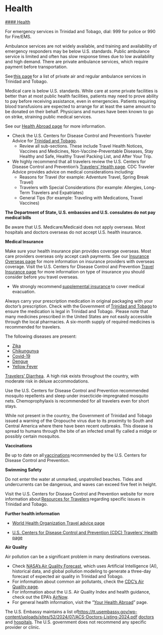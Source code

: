 # Health

[#### Health](javascript:void(0); "Health")

For emergency services in Trinidad and Tobago, dial: 999 for police or 990 for Fire/EMS.

Ambulance services are not widely available, and training and availability of emergency responders may be below U.S. standards. Public ambulance service is limited and often has slow response times due to low availability and high demand. There are private ambulance services, which require payment before transportation.

See [this page](https://www.findyello.com/trinidad/ambulance-service/) for a list of private air and regular ambulance services in Trinidad and Tobago.

Medical care is below U.S. standards. While care at some private facilities is better than at most public health facilities, patients may need to prove ability to pay before receiving assistance, even in emergencies. Patients requiring blood transfusions are expected to arrange for at least the same amount to be donated on their behalf. Physicians and nurses have been known to go on strike, straining public medical services.

See our [Health Abroad page](https://travel.state.gov/content/travel/en/international-travel/before-you-go/your-health-abroad.html) for more information.

* Check the U.S. Centers for Disease Control and Prevention’s Traveler Advice for [Trinidad and Tobago](https://wwwnc.cdc.gov/travel/destinations/traveler/none/trinidad-and-tobago?s_cid=ncezid-dgmq-travel-single-001).
  + Review all sub-sections. These include Travel Health Notices, Vaccines and Medicines, Non-Vaccine-Preventable Diseases, Stay Healthy and Safe, Healthy Travel Packing List, and After Your Trip.
* We highly recommend that all travelers review the U.S. Centers for Disease Control and Prevention’s [Travelers’ Health page](https://wwwnc.cdc.gov/travel/page/traveler-information-center). CDC Traveler Advice provides advice on medical considerations including:
  + Reasons for Travel (for example: Adventure Travel, Spring Break Travel)
  + Travelers with Special Considerations (for example: Allergies, Long-Term Travelers and Expatriates)
  + General Tips (for example: Traveling with Medications, Travel Vaccines)

**The Department of State, U.S. embassies and U.S. consulates do not pay medical bills**

Be aware that U.S. Medicare/Medicaid does not apply overseas. Most hospitals and doctors overseas do not accept U.S. health insurance.

**Medical Insurance**

Make sure your health insurance plan provides coverage overseas. Most care providers overseas only accept cash payments. See our [Insurance Overseas page](https://travel.state.gov/content/travel/en/international-travel/before-you-go/your-health-abroad/Insurance_Coverage_Overseas.html?cq_ck=1708701048867) for more information on insurance providers with overseas coverage. Visit the U.S. Centers for Disease Control and Prevention [Travel Insurance page](https://wwwnc.cdc.gov/travel/page/insurance) for more information on type of insurance you should consider before you travel overseas.

* We strongly recommend [supplemental insurance](https://travel.state.gov/content/travel/en/international-travel/before-you-go/your-health-abroad/Insurance_Coverage_Overseas.html) to cover medical evacuation.

Always carry your prescription medication in original packaging with your doctor’s prescription. Check with the Government of [Trinidad and Tobago](http://www.customs.gov.tt/) to ensure the medication is legal in Trinidad and Tobago.  Please note that many medicines prescribed in the United States are not easily accessible through the local pharmacies. A six-month supply of required medicines is recommended for travelers.

The following diseases are present:

* [Zika](https://www.cdc.gov/zika/index.html)
* [Chikungunya](https://www.cdc.gov/chikungunya/index.html)
* [Covid-19](https://www.cdc.gov/coronavirus/2019-nCoV/index.html)
* [Dengue](https://wwwnc.cdc.gov/travel/diseases/dengue)
* [Yellow Fever](https://www.cdc.gov/yellowfever/index.html)

[Travelers' Diarrhea](https://wwwnc.cdc.gov/travel/page/travelers-diarrhea).  A high risk exists throughout the country, with moderate risk in deluxe accommodations.

Use the U.S. Centers for Disease Control and Prevention recommended mosquito repellents and sleep under insecticide-impregnated mosquito nets. Chemoprophylaxis is recommended for all travelers even for short stays.

While not present in the country, the Government of Trinidad and Tobago issued a warning of the Oropouche virus due to its proximity to South and Central America where there have been recent outbreaks. This disease is spread to humans through the bite of an infected small fly called a midge or possibly certain mosquitos.

**Vaccinations**

Be up to date on all [vaccinations](https://wwwnc.cdc.gov/travel/destinations/traveler/none/trinidad-and-tobago?s_cid=ncezid-dgmq-travel-single-001#vaccines-and-medicines) recommended by the U.S. Centers for Disease Control and Prevention.

**Swimming Safety**

Do not enter the water at unmarked, unpatrolled beaches. Tides and undercurrents can be dangerous, and waves can exceed five feet in height.

Visit the U.S. Centers for Disease Control and Prevention website for more information about [Resources for Travelers](https://wwwnc.cdc.gov/travel/page/traveler-information-center) regarding specific issues in Trinidad and Tobago.

**Further health information**

* [World Health Organization Travel advice page](https://www.who.int/travel-advice)

* [U.S. Centers for Disease Control and Prevention (CDC) Travelers’ Health page](https://wwwnc.cdc.gov/travel/destinations/list)

**Air Quality**

Air pollution can be a significant problem in many destinations overseas.

* Check [NASA’s Air Quality Forecast](https://aeronet.gsfc.nasa.gov/new_web/aqforecast), which uses Artificial Intelligence (AI), historical data, and global pollution modeling to generate a three-day forecast of expected air quality in Trinidad and Tobago.
* For information about common air pollutants, check the [CDC’s Air Quality page](https://www.cdc.gov/air-quality/pollutants/).
* For information about the U.S. Air Quality Index and health guidance, check out the EPA’s [AirNow](https://www.airnow.gov/aqi/aqi-basics/).
* For general health information, visit the “[Your Health Abroad](https://travel.state.gov/content/travel/en/international-travel/before-you-go/your-health-abroad.html)” page.

The U.S. Embassy maintains a list of<https://tt.usembassy.gov/wp-content/uploads/sites/52/2024/07/ACS-Doctors-Listing-2024.pdf> [doctors](https://tt.usembassy.gov/wp-content/uploads/sites/52/2024/07/ACS-Doctors-Listing-2024.pdf) and [hospitals](https://tt.usembassy.gov/wp-content/uploads/sites/52/2024/11/Public-Private-hospital-listing.pdf). The U.S. government does not recommend any specific provider or clinic.